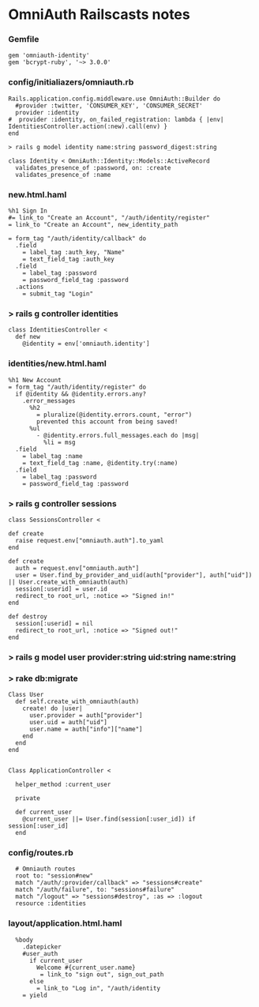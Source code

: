# OmniAuth Railscasts notes

### Gemfile
	gem 'omniauth-identity'
	gem 'bcrypt-ruby', '~> 3.0.0'
	
### config/initialiazers/omniauth.rb

	Rails.application.config.middleware.use OmniAuth::Builder do
	  #provider :twitter, 'CONSUMER_KEY', 'CONSUMER_SECRET'
	  provider :identity
	#  provider :identity, on_failed_registration: lambda { |env| IdentitiesController.action(:new).call(env) }
	end

	> rails g model identity name:string password_digest:string

	class Identity < OmniAuth::Identity::Models::ActiveRecord
	  validates_presence_of :password, on: :create
	  validates_presence_of :name
	
### new.html.haml
	%h1 Sign In
	#= link_to "Create an Account", "/auth/identity/register"
	= link_to "Create an Account", new_identity_path
	
	= form_tag "/auth/identity/callback" do
	  .field
	    = label_tag :auth_key, "Name"
	    = text_field_tag :auth_key
	  .field
	    = label_tag :password
	    = password_field_tag :password
	  .actions
	    = submit_tag "Login"
	
### > rails g controller identities
  
	class IdentitiesController <
	  def new
	    @identity = env['omniauth.identity']
	
### identities/new.html.haml
	%h1 New Account
	= form_tag "/auth/identity/register" do
	  if @identity && @identity.errors.any?
	    .error_messages
	      %h2 
	        = pluralize(@identity.errors.count, "error")
	        prevented this account from being saved!
	      %ul
	        - @identity.errors.full_messages.each do |msg|  
	          %li = msg
	  .field
	    = label_tag :name
	    = text_field_tag :name, @identity.try(:name)
	  .field
	    = label_tag :password
	    = password_field_tag :password
	    

### > rails g controller sessions

	class SessionsController <
	
	def create
	  raise request.env["omniauth.auth"].to_yaml
	end
	
	def create
	  auth = request.env["omniauth.auth"]
	  user = User.find_by_provider_and_uid(auth["provider"], auth["uid"]) || User.create_with_omniauth(auth)
	  session[:userid] = user.id
	  redirect_to root_url, :notice => "Signed in!"
	end
	
	def destroy
	  session[:userid] = nil
	  redirect_to root_url, :notice => "Signed out!"
	end
	
### > rails g model user provider:string uid:string name:string

### > rake db:migrate

	Class User
	  def self.create_with_omniauth(auth)
	    create! do |user|
	      user.provider = auth["provider"]
	      user.uid = auth["uid"]
	      user.name = auth["info"]["name"]
	    end
	  end
	end
	
	
	Class ApplicationController <
	
	  helper_method :current_user
	  
	  private
	  
	  def current_user
	    @current_user ||= User.find(session[:user_id]) if session[:user_id]
	  end
	
### config/routes.rb  
	  # Omniauth routes
	  root to: "session#new"
	  match "/auth/:provider/callback" => "sessions#create"
	  match "/auth/failure", to: "sessions#failure"
	  match "/logout" => "sessions#destroy", :as => :logout
	  resource :identities
	  
 
### layout/application.html.haml  
	  %body
	    .datepicker
	    #user_auth
	      if current_user
	        Welcome #{current_user.name}
	         = link_to "sign out", sign_out_path
	      else
	        = link_to "Log in", "/auth/identity
	    = yield  
	  
  
  
